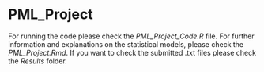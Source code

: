 PML_Project
===========

For running the code please check the *PML_Project_Code.R* file. For further information and explanations on the statistical models, please check the *PML_Project.Rmd*.
If you want to check the submitted .txt files please check the *Results* folder.